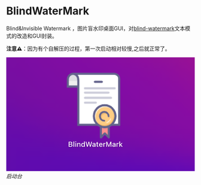 # BlindWaterMark


Blind&amp;Invisible Watermark ，图片盲水印桌面GUI，对[blind-watermark](https://github.com/guofei9987/blind_watermark)文本模式的改造和GUI封装。

**注意⚠️**：因为有个自解压的过程，第一次启动相对较慢,之后就正常了。

![](./desk.png)
*启动台*



